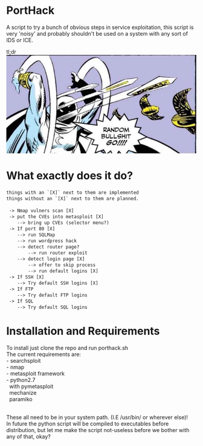 # PortHack
A script to try a bunch of obvious steps in service exploitation, this script is very 'noisy' and probably
shouldn't be used on a system with any sort of IDS or ICE.

tl;dr<br>
![random_bullshit](random_bullshit_go.png)

# What exactly does it do?
```
things with an `[X]` next to them are implemented
things without an `[X]` next to them are planned.

 -> Nmap vulners scan [X]
 -> put the CVEs into metasploit [X]
    --> bring up CVEs (selector menu?)
 -> If port 80 [X]
    --> run SQLMap
    --> run wordpress hack
    --> detect router page?
        --> run router exploit
    --> detect login page [X]
        --> offer to skip process
        --> run default logins [X]
 -> If SSH [X]
    --> Try default SSH logins [X]
 -> If FTP
    --> Try default FTP logins
 -> If SQL
    --> Try default SQL logins
```

# Installation and Requirements
To install just clone the repo and run porthack.sh<br>
The current requirements are:<br>
    - searchsploit<br>
    - nmap<br>
    - metasploit framework<br>
    - python2.7<br>
    &nbsp; with pymetasploit <br>
    &nbsp; mechanize <br>
    &nbsp; paramiko <br>
    
<br>
These all need to be in your system path. (I.E /usr/bin/ or wherever else)!<br>
In future the python script will be compiled to executables before distribution, but let me make the script
not-useless before we bother with any of that, okay?
